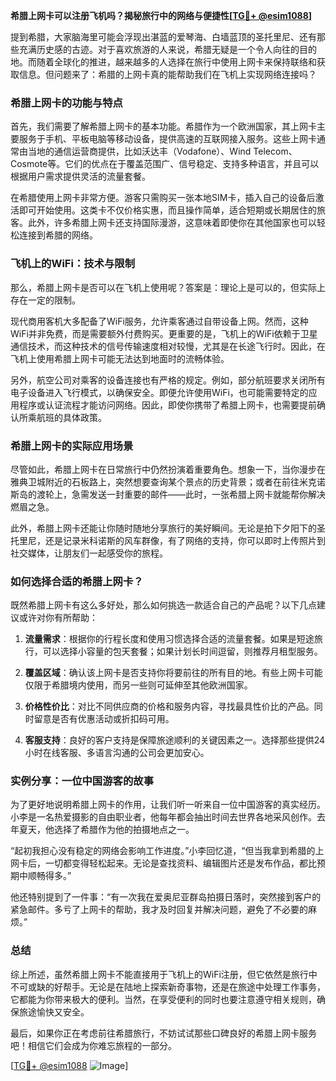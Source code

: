 **希腊上网卡可以注册飞机吗？揭秘旅行中的网络与便捷性[[TG💪+ @esim1088](https://t.me/s/esim1088)]**

提到希腊，大家脑海里可能会浮现出湛蓝的爱琴海、白墙蓝顶的圣托里尼、还有那些充满历史感的古迹。对于喜欢旅游的人来说，希腊无疑是一个令人向往的目的地。而随着全球化的推进，越来越多的人选择在旅行中使用上网卡来保持联络和获取信息。但问题来了：希腊的上网卡真的能帮助我们在飞机上实现网络连接吗？

### 希腊上网卡的功能与特点

首先，我们需要了解希腊上网卡的基本功能。希腊作为一个欧洲国家，其上网卡主要服务于手机、平板电脑等移动设备，提供高速的互联网接入服务。这些上网卡通常由当地的通信运营商提供，比如沃达丰（Vodafone）、Wind Telecom、Cosmote等。它们的优点在于覆盖范围广、信号稳定、支持多种语言，并且可以根据用户需求提供灵活的流量套餐。

在希腊使用上网卡非常方便。游客只需购买一张本地SIM卡，插入自己的设备后激活即可开始使用。这类卡不仅价格实惠，而且操作简单，适合短期或长期居住的旅客。此外，许多希腊上网卡还支持国际漫游，这意味着即使你在其他国家也可以轻松连接到希腊的网络。

### 飞机上的WiFi：技术与限制

那么，希腊上网卡是否可以在飞机上使用呢？答案是：理论上是可以的，但实际上存在一定的限制。

现代商用客机大多配备了WiFi服务，允许乘客通过自带设备上网。然而，这种WiFi并非免费，而是需要额外付费购买。更重要的是，飞机上的WiFi依赖于卫星通信技术，而这种技术的信号传输速度相对较慢，尤其是在长途飞行时。因此，在飞机上使用希腊上网卡可能无法达到地面时的流畅体验。

另外，航空公司对乘客的设备连接也有严格的规定。例如，部分航班要求关闭所有电子设备进入飞行模式，以确保安全。即便允许使用WiFi，也可能需要特定的应用程序或认证流程才能访问网络。因此，即使你携带了希腊上网卡，也需要提前确认所乘航班的具体政策。

### 希腊上网卡的实际应用场景

尽管如此，希腊上网卡在日常旅行中仍然扮演着重要角色。想象一下，当你漫步在雅典卫城附近的石板路上，突然想要查询某个景点的历史背景；或者在前往米克诺斯岛的渡轮上，急需发送一封重要的邮件——此时，一张希腊上网卡就能帮你解决燃眉之急。

此外，希腊上网卡还能让你随时随地分享旅行的美好瞬间。无论是拍下夕阳下的圣托里尼，还是记录米科诺斯的风车群像，有了网络的支持，你可以即时上传照片到社交媒体，让朋友们一起感受你的旅程。

### 如何选择合适的希腊上网卡？

既然希腊上网卡有这么多好处，那么如何挑选一款适合自己的产品呢？以下几点建议或许对你有所帮助：

1. **流量需求**：根据你的行程长度和使用习惯选择合适的流量套餐。如果是短途旅行，可以选择小容量的包天套餐；如果计划长时间逗留，则推荐月租型服务。
   
2. **覆盖区域**：确认该上网卡是否支持你将要前往的所有目的地。有些上网卡可能仅限于希腊境内使用，而另一些则可延伸至其他欧洲国家。

3. **价格性价比**：对比不同供应商的价格和服务内容，寻找最具性价比的产品。同时留意是否有优惠活动或折扣码可用。

4. **客服支持**：良好的客户支持是保障旅途顺利的关键因素之一。选择那些提供24小时在线客服、多语言沟通的公司会更加安心。

### 实例分享：一位中国游客的故事

为了更好地说明希腊上网卡的作用，让我们听一听来自一位中国游客的真实经历。小李是一名热爱摄影的自由职业者，他每年都会抽出时间去世界各地采风创作。去年夏天，他选择了希腊作为他的拍摄地点之一。

“起初我担心没有稳定的网络会影响工作进度。”小李回忆道，“但当我拿到希腊的上网卡后，一切都变得轻松起来。无论是查找资料、编辑图片还是发布作品，都比预期中顺畅得多。”

他还特别提到了一件事：“有一次我在爱奥尼亚群岛拍摄日落时，突然接到客户的紧急邮件。多亏了上网卡的帮助，我才及时回复并解决问题，避免了不必要的麻烦。”

### 总结

综上所述，虽然希腊上网卡不能直接用于飞机上的WiFi注册，但它依然是旅行中不可或缺的好帮手。无论是在陆地上探索新奇事物，还是在旅途中处理工作事务，它都能为你带来极大的便利。当然，在享受便利的同时也要注意遵守相关规则，确保旅途愉快又安全。

最后，如果你正在考虑前往希腊旅行，不妨试试那些口碑良好的希腊上网卡服务吧！相信它们会成为你难忘旅程的一部分。

[[TG💪+ @esim1088](https://t.me/s/esim1088) ![Image](https://i.postimg.cc/4NQfJmqS/Snipaste-2025-05-13-00-14-12.png)]